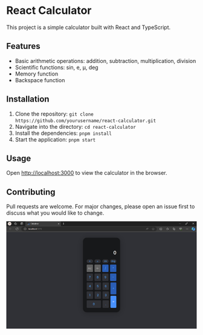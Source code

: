 # React Calculator

This project is a simple calculator built with React and TypeScript.

## Features

- Basic arithmetic operations: addition, subtraction, multiplication, division
- Scientific functions: sin, e, μ, deg
- Memory function
- Backspace function

## Installation

1. Clone the repository: `git clone https://github.com/yourusername/react-calculator.git`
2. Navigate into the directory: `cd react-calculator`
3. Install the dependencies: `pnpm install`
4. Start the application: `pnpm start`

## Usage

Open [http://localhost:3000](http://localhost:3000) to view the calculator in the browser.

## Contributing

Pull requests are welcome. For major changes, please open an issue first to discuss what you would like to change.


![Example Image](./src/assets/Ex.png)
